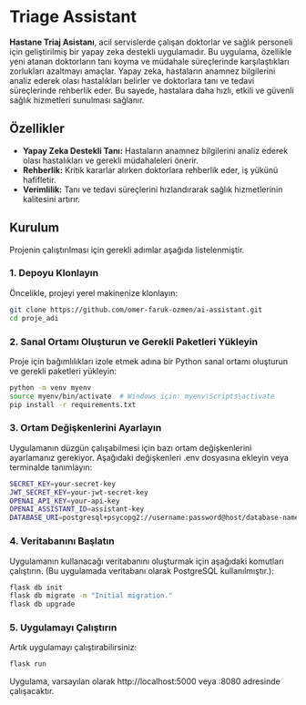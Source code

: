 # Triage Assistant

**Hastane Triaj Asistanı**, acil servislerde çalışan doktorlar ve sağlık personeli için geliştirilmiş bir yapay zeka destekli uygulamadır. Bu uygulama, özellikle yeni atanan doktorların tanı koyma ve müdahale süreçlerinde karşılaştıkları zorlukları azaltmayı amaçlar. Yapay zeka, hastaların anamnez bilgilerini analiz ederek olası hastalıkları belirler ve doktorlara tanı ve tedavi süreçlerinde rehberlik eder. Bu sayede, hastalara daha hızlı, etkili ve güvenli sağlık hizmetleri sunulması sağlanır.

## Özellikler

- **Yapay Zeka Destekli Tanı:** Hastaların anamnez bilgilerini analiz ederek olası hastalıkları ve gerekli müdahaleleri önerir.
- **Rehberlik:** Kritik kararlar alırken doktorlara rehberlik eder, iş yükünü hafifletir.
- **Verimlilik:** Tanı ve tedavi süreçlerini hızlandırarak sağlık hizmetlerinin kalitesini artırır.

## Kurulum

Projenin çalıştırılması için gerekli adımlar aşağıda listelenmiştir. 

### 1. Depoyu Klonlayın

Öncelikle, projeyi yerel makinenize klonlayın:

```bash
git clone https://github.com/omer-faruk-ozmen/ai-assistant.git
cd proje_adi
```
### 2. Sanal Ortamı Oluşturun ve Gerekli Paketleri Yükleyin

Proje için bağımlılıkları izole etmek adına bir Python sanal ortamı oluşturun ve gerekli paketleri yükleyin:

```bash
python -m venv myenv
source myenv/bin/activate  # Windows için: myenv\Scripts\activate
pip install -r requirements.txt
```

### 3. Ortam Değişkenlerini Ayarlayın

Uygulamanın düzgün çalışabilmesi için bazı ortam değişkenlerini ayarlamanız gerekiyor. Aşağıdaki değişkenleri .env dosyasına ekleyin veya terminalde tanımlayın:

```bash
SECRET_KEY=your-secret-key
JWT_SECRET_KEY=your-jwt-secret-key
OPENAI_API_KEY=your-api-key
OPENAI_ASSISTANT_ID=assistant-key
DATABASE_URI=postgresql+psycopg2://username:password@host/database-name
```

### 4. Veritabanını Başlatın

Uygulamanın kullanacağı veritabanını oluşturmak için aşağıdaki komutları çalıştırın. (Bu uygulamada veritabanı olarak PostgreSQL kullanılmıştır.):

```bash
flask db init
flask db migrate -m "Initial migration."
flask db upgrade
```

### 5. Uygulamayı Çalıştırın

Artık uygulamayı çalıştırabilirsiniz:

```bash
flask run
```
Uygulama, varsayılan olarak http://localhost:5000 veya :8080 adresinde çalışacaktır.
